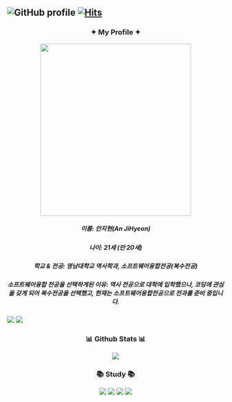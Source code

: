 ![GitHub profile](https://github.com/user-attachments/assets/7ce44cec-eab7-430b-aabc-51b7e5bc0b79)
[![Hits](https://hits.seeyoufarm.com/api/count/incr/badge.svg?url=https%3A%2F%2Fgithub.com%2Fjihyeon65%2Fjihyeon65&count_bg=%2379C83D&title_bg=%23555555&icon=&icon_color=%23E7E7E7&title=GitHub&edge_flat=false)](https://hits.seeyoufarm.com)
-------------------------
<h3 align="center"> ✦ My Profile ✦ </h3>
<div align=center>
<img src= "https://github.com/user-attachments/assets/efb1f303-a89d-47ad-8099-0a3bfce13439" width="350" height="400">
</div>
<h5 align=center> 이름: 안지현(An JiHyeon)</h5>
<h5 align=center> 나이: 21세 (만 20세)</h5>
<h5 align=center> 학교 & 전공: 영남대학교 역사학과, 소프트웨어융합전공(복수전공)</h5>
<h5 align=center> 소프트웨어융합 전공을 선택하게된 이유: 역사 전공으로 대학에 입학했으나, 코딩에 관심을 갖게 되어 복수전공을 선택했고, 현재는 소프트웨어융합전공으로 전과를 준비 중입니다.</h5>
<a href="https://www.instagram.com/jjii._.65"><img src="https://img.shields.io/badge/Instagram-%23E4405F.svg?style=for-the-badge&logo=Instagram&logoColor=white&link=https://www.instagram.com/jjii._.65"/></a>
<a href="https://m.blog.naver.com/jihyeon_65"><img src="https://img.shields.io/badge/Blog-2FB14A.svg?style=for-the-badge&logo=naver&logoColor=white&link=https://m.blog.naver.com/jihyeon_65"/></a>


<h3 align="center"> 📊 Github Stats 📊 </h3>
<p align="center"> 
  <img src="https://github-readme-stats.vercel.app/api?username=jihyeon65&theme=buefy&show_icons=true"/></a>
</p>
<h3 align="center"> 📚 Study 📚 </h3>
<div align=center>
<img src="https://img.shields.io/badge/Python-3776AB?style=for-the-badge&logo=Python&logoColor=white"> <img src="https://img.shields.io/badge/Google Colab-F9AB00?style=for-the-badge&logo=Google Colab&logoColor=white">
<img src ="https://img.shields.io/badge/swift-F54A2A?style=for-the-badge&logo=swift&logoColor=white"> <img src="https://img.shields.io/badge/Xcode-147EFB?style=for-the-badge&logo=Xcode&logoColor=white"/>
    <br>
</div>
